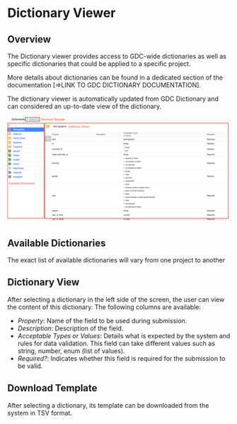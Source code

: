 # Dictionary Viewer

## Overview

The Dictionary viewer provides access to GDC-wide dictionaries as well as specific dictionaries that could be applied to a specific project.

More details about dictionaries can be found in a dedicated section of the documentation [=>LINK TO GDC DICTIONARY DOCUMENTATION].

The dictionary viewer is automatically updated from GDC Dictionary and can considered an up-to-date view of the dictionary.

[![GDC Submission Dictionary Viewer](images/GDC_Submission_Dictionary_Viewer.png)](images/GDC_Submission_Dictionary_Viewer.png "Click to see the full image.")

## Available Dictionaries

The exact list of available dictionaries will vary from one project to another

## Dictionary View

After selecting a dictionary in the left side of the screen, the user can view the content of this dictionary. The following columns are available:

* _Property_: Name of the field to be used during submission.
* _Description_: Description of the field.
* _Acceptable Types or Values_: Details what is expected by the system and rules for data validation. This field can take different values such as string, number, enum (list of values).
* _Required?_: Indicates whether this field is required for the submission to be valid.

## Download Template

After selecting a dictionary, its template can be downloaded from the system in TSV format.
